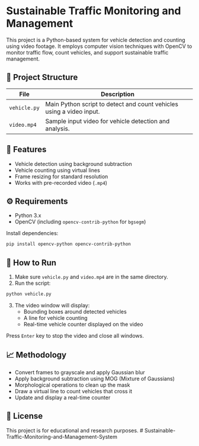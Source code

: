# Sustainable Traffic Monitoring and Management

This project is a Python-based system for vehicle detection and counting using video footage. It employs computer vision techniques with OpenCV to monitor traffic flow, count vehicles, and support sustainable traffic management.

## 📁 Project Structure

| File        | Description |
|-------------|-------------|
| `vehicle.py` | Main Python script to detect and count vehicles using a video input. |
| `video.mp4` | Sample input video for vehicle detection and analysis. |

## 🧠 Features

- Vehicle detection using background subtraction
- Vehicle counting using virtual lines
- Frame resizing for standard resolution
- Works with pre-recorded video (`.mp4`)

## ⚙️ Requirements

- Python 3.x
- OpenCV (including `opencv-contrib-python` for `bgsegm`)

Install dependencies:

```bash
pip install opencv-python opencv-contrib-python
```

## 🚀 How to Run

1. Make sure `vehicle.py` and `video.mp4` are in the same directory.
2. Run the script:

```bash
python vehicle.py
```

3. The video window will display:
   - Bounding boxes around detected vehicles
   - A line for vehicle counting
   - Real-time vehicle counter displayed on the video

Press `Enter` key to stop the video and close all windows.

## 📈 Methodology

- Convert frames to grayscale and apply Gaussian blur
- Apply background subtraction using MOG (Mixture of Gaussians)
- Morphological operations to clean up the mask
- Draw a virtual line to count vehicles that cross it
- Update and display a real-time counter

## 📄 License

This project is for educational and research purposes.
#   S u s t a i n a b l e - T r a f f i c - M o n i t o r i n g - a n d - M a n a g e m e n t - S y s t e m  
 